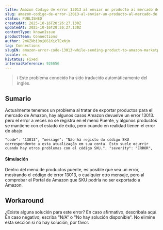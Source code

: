 ```yaml
---
title: Amazon Código de error 13013 al enviar un producto al mercado de Amazon
slug: amazon-codigo-de-error-13013-al-enviar-un-producto-al-mercado-de-amazon
status: PUBLISHED
createdAt: 2025-10-16T20:26:27.130Z
updatedAt: 2025-10-16T20:26:27.130Z
contentType: knownIssue
productTeam: Connections
author: 2mXZkbi0oi061KicTExNjo
tag: Connections
slugEN: amazon-error-code-13013-while-sending-product-to-amazon-marketplace
locale: es
kiStatus: Fixed
internalReference: 926656
---
```


>ℹ️ Este problema conocido ha sido traducido automáticamente del inglés.

## Sumario



Actualmente tenemos un problema al tratar de exportar productos para el mercado de Amazon, hay algunos casos Amazon devuelve un error 13013. pero el error a veces no se registra en el menú Puente, y algunos productos se mantiene con el estado de éxito, pero cuando en realidad tienen el error de abajo


    "code": "13013", "message": "Não há registo do código SKU correspondente a esta atualização em sua conta. Esto suele ocurrir cuando hay otros problemas con el código SKU.", "severity": "ERROR",



#### Simulación



Dentro del menú de productos puente, es posible que vea un error, mostrando el código de error 13013, o cualquier otro mensaje, pero al comprobar el Portal de Amazon que SKU podría no ser exportado a Amazon.

## Workaround


¿Existe alguna solución para este error? En caso afirmativo, descríbala aquí. En caso negativo, escriba "N/A" o "No hay solución disponible". No elimine esta sección si no hay solución, por favor.



